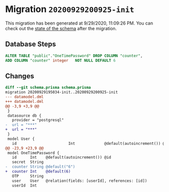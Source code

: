 # Migration `20200929200925-init`

This migration has been generated at 9/29/2020, 11:09:26 PM.
You can check out the [state of the schema](./schema.prisma) after the migration.

## Database Steps

```sql
ALTER TABLE "public"."OneTimePassword" DROP COLUMN "counter",
ADD COLUMN "counter" integer   NOT NULL DEFAULT 6
```

## Changes

```diff
diff --git schema.prisma schema.prisma
migration 20200929195034-init..20200929200925-init
--- datamodel.dml
+++ datamodel.dml
@@ -3,9 +3,9 @@
 }
 datasource db {
   provider = "postgresql"
-  url = "***"
+  url = "***"
 }
 model User {
   id                       Int             @default(autoincrement()) @id
@@ -23,9 +23,9 @@
 model OneTimePassword {
   id      Int    @default(autoincrement()) @id
   secret  String
-  counter String @default("6")
+  counter Int    @default(6)
   OTP     String
   user    User   @relation(fields: [userId], references: [id])
   userId  Int
```



